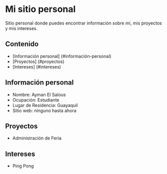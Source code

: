 # Mi sitio personal

Sitio personal donde puedes encontrar información sobre mí, mis proyectos y mis intereses.

## Contenido

* [Información personal] (#información-personal)
* [Proyectos] (#proyectos)
* [Intereses] (#intereses)

## Información personal
* Nombre: Ayman El Salous
* Ocupación: Estudiante
* Lugar de Residencia: Guayaquil
* Sitio web: ninguno hasta ahora

## Proyectos
- Administración de Feria
  
## Intereses
- Ping Pong

